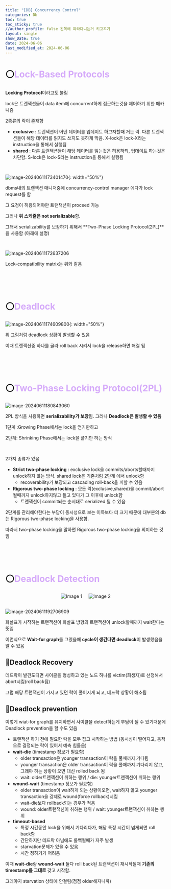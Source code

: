 ```yaml
---
title: "[DB] Concurrency Control"
categories: Db
toc: true
toc_sticky: true
//author_profile: false 왼쪽에 따라다니는거 키고끄기
layout: single
show_Date: true
date: 2024-06-06
last_modified_at: 2024-06-06
---
```


# ⚪<span style="color: #D6ABFA;">Lock-Based Protocols</span>

**Locking Protocol**이라고도 불림

lock은 트랜잭션들이 data item에 concurrent하게 접근하는것을 제어하기 위한 메카니즘

2종류의 락이 존재함

- **exclusive** : 트랜잭션이 어떤 데이터를 업데이트 하고자할때 거는 락. 다른 트랜잭션들이 해당 데이터를 읽지도 쓰지도 못하게 막음. X-lock은 lock-X라는 instruction을 통해서 실행됨
- **shared** : 다른 트랜잭션들이 해당 데이터를 읽는것은 허용하되, 업데이트 하는것은 차단함. S-lock은 lock-S라는 instruction을 통해서 실행됨

<br>

![image-20240611173401470](../../assets/images/2024-06-06-ConcurrrencyControl/image-20240611173401470.png){: width="50%"}

dbms내의 트랜잭션 매니저중에 concurrency-control manager 에다가 lock request를 함

그 요청이 허용되어야만 트랜잭션이 proceed 가능

그러나 **위 스케줄은 not serializable**함. 

그래서 serializability를 보장하기 위해서 **Two-Phase Locking Protocol(2PL)**을 사용함 (아래에 설명)

<br>

![image-20240611172637206](../../assets/images/2024-06-06-ConcurrrencyControl/image-20240611172637206.png)

Lock-compatibility matrix는 위와 같음

<br>

<br>

<br>

#  ⚪<span style="color: #D6ABFA;">Deadlock</span>

![image-20240611174609800](../../assets/images/2024-06-06-ConcurrrencyControl/image-20240611174609800.png){: width="50%"}

위 그림처럼 deadlock 상황이 발생할 수 있음

이때 트랜잭션중 하나를 골라 roll back 시켜서 lock을 release하면 해결 됨

<br>

<br>

<br>

#  ⚪<span style="color: #D6ABFA;">Two-Phase Locking Protocol(2PL)</span>

![image-20240611180843060](../../assets/images/2024-06-06-ConcurrrencyControl/image-20240611180843060.png)

2PL 방식을 사용하면 **serializability가 보장**됨. 그러나 **Deadlock은 발생할 수 있음**

1단계 :Growing Phase에서는 lock을 얻기만하고

2단계: Shrinking Phase에서는 lock을 풀기만 하는 방식

<br>

2가지 종류가 있음

- **Strict two-phase locking** : exclusive lock을 commits/aborts할때까지 unlock하지 않는 방식. shared lock은 기존처럼 2단계 에서 unlock함  
  - recoverability가 보장되고 cascading roll-back을 피할 수 있음
- **Rigorous two-phase locking** : 모든 락(exclusive,shared)을 commit/abort 될때까지 unlock하지않고 들고 있다가 그 이후에 unlock함
  - 트랜잭션이 commit되는 순서대로 serialized 될 수 있음

2단계를 관리해야한다는 부담이 동시성으로 보는 이득보다 더 크기 때문에 대부분의 db는 Rigorous two-phase locking을 사용함.

따라서 two-phase locking을 말하면 Rigorous two-phase locking을 의미하는 것임

<br>

<br>

<br>

#  ⚪<span style="color: #D6ABFA;">Deadlock Detection</span>

<html lang="en">

<head>
    <meta charset="UTF-8">
    <meta name="viewport" content="width=device-width, initial-scale=1.0">
    <style>
        .container {
            display: flex;
            justify-content: center;
            align-items: center;
        }
        .container img {
            margin: 0 10px; /* 가운데 여백 */
        }
    </style>
    <title>Side by Side Images</title>
</head>
<body>
    <div class="container">
        <img src="../../assets/images/2024-06-06-ConcurrrencyControl/image-20240611190121881.png" alt="Image 1">
        <img src="../../assets/images/2024-06-06-ConcurrrencyControl/image-20240611190305852.png" alt="Image 2">
    </div>
</body>
</html>

<br>

![image-20240611192706909](../../assets/images/2024-06-06-ConcurrrencyControl/image-20240611192706909.png)

화살표가 시작하는 트랜잭션이 화살표 방향의 트랜잭션이 unlock할때까지 wait한다는 뜻임

이런식으로 **Wait-for graph**를 그렸을때 **cycle이 생긴다면 deadlock**이 발생했음을 알 수 있음

## 🔹Deadlock Recovery

데드락이 발견도디면 사이클을 형성하고 있는 노드 하나를 victim(희생자)로 선정해서 abort시킴(roll back됨)

그럼 해당 트랜잭션이 가지고 있던 락이 풀어지게 되고, 데드락 상황이 해소됨

## 🔹Deadlock prevention

이렇게 wiat-for graph를 유지하면서 사이클을 detect하는게 부담이 될 수 있기때문에 Deadlock prevention을 할 수도 있음

- 트랜잭션 하기 전에 필요한 락을 모두 잡고 시작하는 방법 (동시성이 떨어지고, 동적으로 결정되는 락이 있어서 예측 힘들음)
- **wait-die** (timestamp 정보가 필요함)
  - older transaction은 younger transaction이 락을 풀때까지 기다림
  - younger transaction은 older transaction이 락을 풀때까지 기다리지 않고, 그래야 하는 상황이 오면 대신 rolled back 됨
  - wait: older트랜잭션이 취하는 행위 / die: younger트랜잭션이 취하는 행위
- **wound-wait** (timestamp 정보가 필요함)
  - older transaction이 wait하게 되는 상황이오면, wait하지 않고 younger transaction을  강제로 wound(force rollback)시킴
  - wait-die보다 rollback되는 경우가 적음
  - wound: older트랜잭션이 취하는 행위 / wait: younger트랜잭션이 취하는 행위
- **timeout-based**
  - 특정 시간동안 lock을 위해서 기다리다가, 해당 특정 시간이 넘게되면 roll back함
  - 간단하지만 데드락 아님에도 롤백될때가 자주 발생
  - starvation문제가 있을 수 있음
  - 시간 정하기가 어려움

이때 **wait-die**랑 **wound-wait** 둘다 roll back된 트랜잭션이 재시작될때 **기존의 timestamp를 그대로** 갖고 시작함. 

그래야지 starvation 상태에 안걸림(점점 older해지니까)
